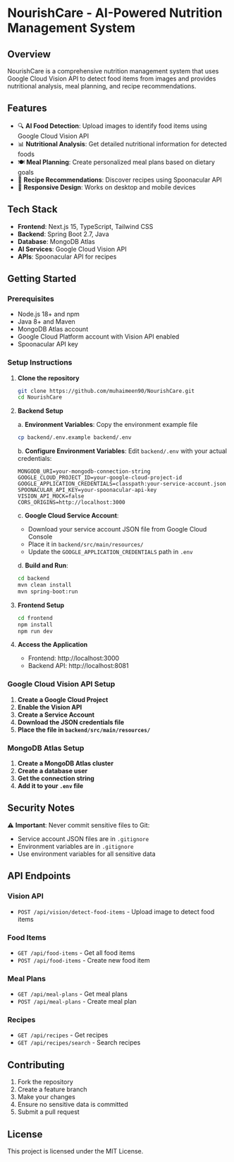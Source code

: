 # NourishCare - AI-Powered Nutrition Management System

## Overview
NourishCare is a comprehensive nutrition management system that uses Google Cloud Vision API to detect food items from images and provides nutritional analysis, meal planning, and recipe recommendations.

## Features
- 🔍 **AI Food Detection**: Upload images to identify food items using Google Cloud Vision API
- 📊 **Nutritional Analysis**: Get detailed nutritional information for detected foods
- 🍽️ **Meal Planning**: Create personalized meal plans based on dietary goals
- 📖 **Recipe Recommendations**: Discover recipes using Spoonacular API
- 📱 **Responsive Design**: Works on desktop and mobile devices

## Tech Stack
- **Frontend**: Next.js 15, TypeScript, Tailwind CSS
- **Backend**: Spring Boot 2.7, Java
- **Database**: MongoDB Atlas
- **AI Services**: Google Cloud Vision API
- **APIs**: Spoonacular API for recipes

## Getting Started

### Prerequisites
- Node.js 18+ and npm
- Java 8+ and Maven
- MongoDB Atlas account
- Google Cloud Platform account with Vision API enabled
- Spoonacular API key

### Setup Instructions

1. **Clone the repository**
   ```bash
   git clone https://github.com/muhaimeen90/NourishCare.git
   cd NourishCare
   ```

2. **Backend Setup**
   
   a. **Environment Variables**: Copy the environment example file
   ```bash
   cp backend/.env.example backend/.env
   ```
   
   b. **Configure Environment Variables**: Edit `backend/.env` with your actual credentials:
   ```env
   MONGODB_URI=your-mongodb-connection-string
   GOOGLE_CLOUD_PROJECT_ID=your-google-cloud-project-id
   GOOGLE_APPLICATION_CREDENTIALS=classpath:your-service-account.json
   SPOONACULAR_API_KEY=your-spoonacular-api-key
   VISION_API_MOCK=false
   CORS_ORIGINS=http://localhost:3000
   ```

   c. **Google Cloud Service Account**: 
   - Download your service account JSON file from Google Cloud Console
   - Place it in `backend/src/main/resources/`
   - Update the `GOOGLE_APPLICATION_CREDENTIALS` path in `.env`

   d. **Build and Run**:
   ```bash
   cd backend
   mvn clean install
   mvn spring-boot:run
   ```

3. **Frontend Setup**
   ```bash
   cd frontend
   npm install
   npm run dev
   ```

4. **Access the Application**
   - Frontend: http://localhost:3000
   - Backend API: http://localhost:8081

### Google Cloud Vision API Setup

1. **Create a Google Cloud Project**
2. **Enable the Vision API**
3. **Create a Service Account**
4. **Download the JSON credentials file**
5. **Place the file in `backend/src/main/resources/`**

### MongoDB Atlas Setup

1. **Create a MongoDB Atlas cluster**
2. **Create a database user**
3. **Get the connection string**
4. **Add it to your `.env` file**

## Security Notes

⚠️ **Important**: Never commit sensitive files to Git:
- Service account JSON files are in `.gitignore`
- Environment variables are in `.gitignore`
- Use environment variables for all sensitive data

## API Endpoints

### Vision API
- `POST /api/vision/detect-food-items` - Upload image to detect food items

### Food Items
- `GET /api/food-items` - Get all food items
- `POST /api/food-items` - Create new food item

### Meal Plans
- `GET /api/meal-plans` - Get meal plans
- `POST /api/meal-plans` - Create meal plan

### Recipes
- `GET /api/recipes` - Get recipes
- `GET /api/recipes/search` - Search recipes

## Contributing

1. Fork the repository
2. Create a feature branch
3. Make your changes
4. Ensure no sensitive data is committed
5. Submit a pull request

## License

This project is licensed under the MIT License.
